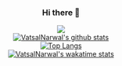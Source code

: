 <center>
  
### Hi there 👋
![](https://komarev.com/ghpvc/?username=VatsalNarwal&color=green)
<br />
[![VatsalNarwal's github stats](https://github-readme-stats.vercel.app/api?username=VatsalNarwal&show_icons=true&theme=radical)](https://github.com/anuraghazra/github-readme-stats)
<br />
[![Top Langs](https://github-readme-stats.vercel.app/api/top-langs/?username=VatsalNarwal&layout=compact)](https://github.com/anuraghazra/github-readme-stats)
<br />
[![VatsalNarwal's wakatime stats](https://github-readme-stats.vercel.app/api/wakatime?username=VatsalNarwal)](https://github.com/anuraghazra/github-readme-stats)

</center>
